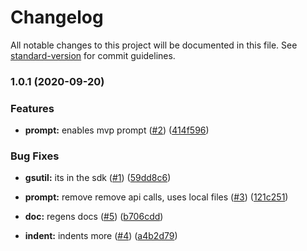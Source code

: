 # Changelog

All notable changes to this project will be documented in this file. See [standard-version](https://github.com/conventional-changelog/standard-version) for commit guidelines.

### 1.0.1 (2020-09-20)


### Features

* **prompt:** enables mvp prompt ([#2](https://github.com/p6m7g8/p6df-gcp/issues/2)) ([414f596](https://github.com/p6m7g8/p6df-gcp/commit/414f596b643e5f6426f4cc848ac53a4187dafdc0))


### Bug Fixes

* **gsutil:** its in the sdk ([#1](https://github.com/p6m7g8/p6df-gcp/issues/1)) ([59dd8c6](https://github.com/p6m7g8/p6df-gcp/commit/59dd8c6872af749a7b98680c8affa3153a0a9ade))
* **prompt:** remove remove api calls, uses local files ([#3](https://github.com/p6m7g8/p6df-gcp/issues/3)) ([121c251](https://github.com/p6m7g8/p6df-gcp/commit/121c25153fb4db57709b675c9471e1832ea52af0))


* **doc:** regens docs ([#5](https://github.com/p6m7g8/p6df-gcp/issues/5)) ([b706cdd](https://github.com/p6m7g8/p6df-gcp/commit/b706cdda787e912afe72bb24bab46ecb8dce0521))
* **indent:** indents more ([#4](https://github.com/p6m7g8/p6df-gcp/issues/4)) ([a4b2d79](https://github.com/p6m7g8/p6df-gcp/commit/a4b2d7917020622ad26ccd00c819b49530349a9f))
